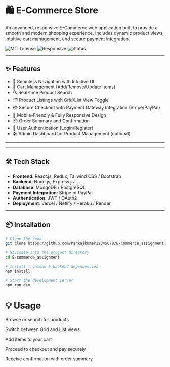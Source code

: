 # 🛍️ E-Commerce Store

An advanced, responsive E-Commerce web application built to provide a smooth and modern shopping experience. Includes dynamic product views, intuitive cart management, and secure payment integration.

![MIT License](https://img.shields.io/badge/license-MIT-blue.svg)
![Responsive](https://img.shields.io/badge/responsive-yes-brightgreen)
![Status](https://img.shields.io/badge/status-active-success)

---

## ✨ Features

- 🧭 Seamless Navigation with Intuitive UI
- 🛒 Cart Management (Add/Remove/Update Items)
- 🔍 Real-time Product Search
- 🗂️ Product Listings with Grid/List View Toggle
- 💳 Secure Checkout with Payment Gateway Integration (Stripe/PayPal)
- 📱 Mobile-Friendly & Fully Responsive Design
- 📦 Order Summary and Confirmation
- 🔐 User Authentication (Login/Register)
- 🛠️ Admin Dashboard for Product Management (optional)

---


---

## 🛠️ Tech Stack

- **Frontend**: React.js, Redux, Tailwind CSS / Bootstrap
- **Backend**: Node.js, Express.js
- **Database**: MongoDB / PostgreSQL
- **Payment Integration**: Stripe or PayPal
- **Authentication**: JWT / OAuth2
- **Deployment**: Vercel / Netlify / Heroku / Render

---

## 📦 Installation

```bash
# Clone the repo
git clone https://github.com/Pankajkumar12345678/E-commerce_assignment.git

# Navigate into the project directory
cd E-commerce_assignment

# Install frontend & backend dependencies
npm install

# Start the development server
npm run dev

```

# 💡 Usage

 Browse or search for products

 Switch between Grid and List views

 Add items to your cart

 Proceed to checkout and pay securely

 Receive confirmation with order summary

